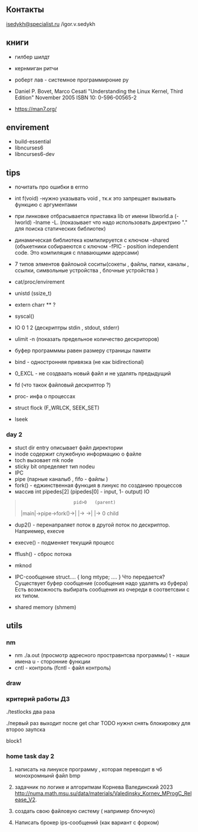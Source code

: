 
## Контакты 
isedykh@specialist.ru
/igor.v.sedykh



## книги

- гилбер шилдт
- кернмиган ритчи
- роберт лав - системное программироние ру

-  Daniel P. Bovet, Marco Cesati "Understanding the Linux Kernel, Third Edition" November 2005 ISBN 10: 0-596-00565-2
- https://man7.org/


## envirement
- build-essential
- libncurses6
- libncurses6-dev

## tips
- почитать про ошибки в errno
- int f(void) -нужно указывать void , тк.к это запрещает вызывать функцию с аргументами

- при линковке отбрасывается приставка lib от имени libworld.a (-lworld)
-lname 
-L. (показывает что надо использовать директрию "." для поиска статических библиотек)
- динамическая библиотека компилируется с ключом -shared (объкетники собираеются с ключом -fPIC - position independent code. Это компиляция с плавающими адерсами)

- 7 типов элментов файлоыой соситы(сокеты , файлы, папки, каналы , ссылки, символьные устройства , блочные устройства )
- cat/proc/envirement

- unistd (ssize_t)

- extern charr ** ?
- syscal()
- IO 0 1 2 (дескриптры stdin , stdout, stderr)

- ulimit -n (показать предельное количество дескриторов)
- буфер программмы равен размеру страницы памяти 
- bind - одностронняя привязка (не как bidirectional)
- 0_EXCL - не создваать новый файл и не удалять предыдущий
- fd (что такок файловый дескриптор ?)
- proc- инфа о процессах 
- struct flock (F_WRLCK, SEEK_SET)
- lseek



### day 2
- stuct dir entry описывает файл директории
- inode содержит служебную информацию о файле
- toch вызовает mk node
- sticky bit определяет тип nodeu
- IPC 
- pipe (парные каналыб , fifo - файлы )
- fork() - еджинственная функция  в линукс по созданию процессов
- массив int pipedes[2] (pipedes[0] - input, 1- output) IO

>                         pid>0   (parent)
> |main|->pipe->fork()->|     |->
>                     ->|     |->
>                        0 child


- dup2() - перенапраляет поток в другой поток по дескриптор. Наприемер, execve
- execve() - подменяет текущий процесс 
- fflush() - сброс потока
- mknod

- IPC-сообщение
    struct....
    {
        long mtype;
        ....
    }
    Что передается?
    Существует буфер сообщение (сообщения надо удалять из буфера)
    Есть возможность выбирать сообщения из очереди в соответсвии с их типом. 

- shared memory (shmem)




## utils

### nm
- nm ./a.out (просмотр адресного простравнтсва программы)
t - наши имена 
u -  сторонние функции 
- cntl - контроль  (fcntl - файл контроль)

### draw


### критерий работы ДЗ
./testlocks два раза 

./первый раз выходит после   get char
TODO нужнл снять блокировку для второо заупска 

block1


### home task day 2
1) написать на линуксе программу , которая переводит в чб монохромнынй файл bmp
2) задачник по логике и алгоритмам Корнева Валединский 2023
http://numa.math.msu.su/data/materials/Valedinsky_Kornev_MProgC_Release_V2.
3) создать свою файловую систему ( например блочную)


4) Написать брокер ips-сообщений (как вариант с форком)